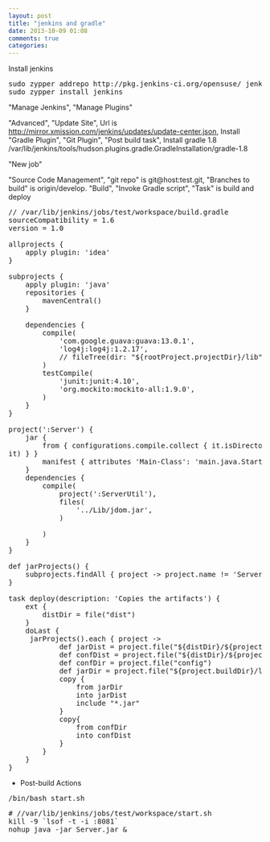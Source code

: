 ```yaml
---
layout: post
title: "jenkins and gradle"
date: 2013-10-09 01:08
comments: true
categories: 
---
```


Install jenkins

<pre>
sudo zypper addrepo http://pkg.jenkins-ci.org/opensuse/ jenkins
sudo zypper install jenkins
</pre>

"Manage Jenkins", "Manage Plugins"

"Advanced", "Update Site", Url is http://mirror.xmission.com/jenkins/updates/update-center.json, Install "Gradle Plugin",  "Git Plugin", "Post build task", Install gradle 1.8 /var/lib/jenkins/tools/hudson.plugins.gradle.GradleInstallation/gradle-1.8
  
"New job"

"Source Code Management", "git repo" is git@host:test.git, "Branches to build" is origin/develop. "Build", "Invoke Gradle script", "Task" is build and deploy 

<pre>
// /var/lib/jenkins/jobs/test/workspace/build.gradle
sourceCompatibility = 1.6
version = 1.0

allprojects {
    apply plugin: 'idea'
}

subprojects {
    apply plugin: 'java'
    repositories {
        mavenCentral()
    }

    dependencies {
        compile(
            'com.google.guava:guava:13.0.1',
            'log4j:log4j:1.2.17',
            // fileTree(dir: "${rootProject.projectDir}/lib", include: '*.jar')
        )
        testCompile(
            'junit:junit:4.10',
            'org.mockito:mockito-all:1.9.0',
        )
    }
}

project(':Server') {
    jar {
        from { configurations.compile.collect { it.isDirectory() ? it : zipTree(
it) } }
        manifest { attributes 'Main-Class': 'main.java.StartServer' }
    }
    dependencies {
        compile(
            project(':ServerUtil'),
            files(
                '../Lib/jdom.jar',
            )

        )
    }
}

def jarProjects() {
    subprojects.findAll { project -> project.name != 'ServerUtil'}
}

task deploy(description: 'Copies the artifacts') {
    ext {
        distDir = file("dist")
    }
    doLast {
     jarProjects().each { project ->
            def jarDist = project.file("${distDir}/${project.name}")
            def confDist = project.file("${distDir}/${project.name}/config")
            def confDir = project.file("config")
            def jarDir = project.file("${project.buildDir}/libs")
            copy {
                from jarDir
                into jarDist
                include "*.jar"
            }
            copy{
                from confDir
                into confDist
            }
        }
    }
}
</pre>

* Post-build Actions

<pre>
/bin/bash start.sh
</pre>

<pre>
# //var/lib/jenkins/jobs/test/workspace/start.sh
kill -9 `lsof -t -i :8081`
nohup java -jar Server.jar &
</pre>


